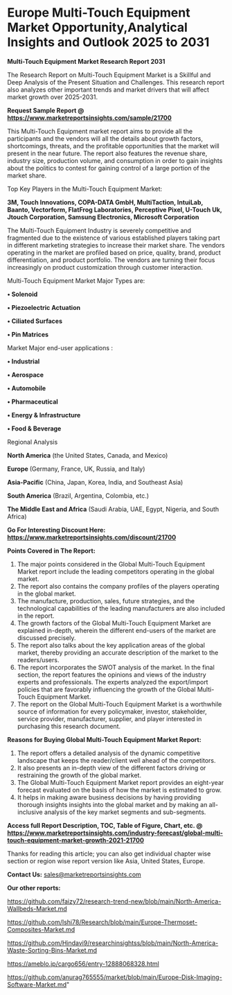 # Europe Multi-Touch Equipment Market Opportunity,Analytical Insights and Outlook 2025 to 2031

<strong>Multi-Touch Equipment Market Research Report 2031</strong>

The Research Report on Multi-Touch Equipment Market is a Skillful and Deep Analysis of the Present Situation and Challenges. This research report also analyzes other important trends and market drivers that will affect market growth over 2025-2031.

<strong>Request Sample Report @ <a href=https://www.marketreportsinsights.com/sample/21700>https://www.marketreportsinsights.com/sample/21700</a></strong>

This Multi-Touch Equipment market report aims to provide all the participants and the vendors will all the details about growth factors, shortcomings, threats, and the profitable opportunities that the market will present in the near future. The report also features the revenue share, industry size, production volume, and consumption in order to gain insights about the politics to contest for gaining control of a large portion of the market share.

Top Key Players in the Multi-Touch Equipment Market:

<strong>3M, Touch Innovations, COPA-DATA GmbH, MultiTaction, IntuiLab, Baanto, Vectorform, FlatFrog Laboratories, Perceptive Pixel, U-Touch Uk, Jtouch Corporation, Samsung Electronics, Microsoft Corporation</strong>

The Multi-Touch Equipment Industry is severely competitive and fragmented due to the existence of various established players taking part in different marketing strategies to increase their market share. The vendors operating in the market are profiled based on price, quality, brand, product differentiation, and product portfolio. The vendors are turning their focus increasingly on product customization through customer interaction.

Multi-Touch Equipment Market Major Types are:

<strong>• Solenoid

• Piezoelectric Actuation

• Ciliated Surfaces

• Pin Matrices</strong>

Market Major end-user applications :

<strong>• Industrial

• Aerospace

• Automobile

• Pharmaceutical

• Energy & Infrastructure

• Food & Beverage</strong>

Regional Analysis

</u><strong><b>North America</b></strong> (the United States, Canada, and Mexico)

<strong><b>Europe </b></strong>(Germany, France, UK, Russia, and Italy)

<strong><b>Asia-Pacific</b></strong> (China, Japan, Korea, India, and Southeast Asia)

<strong><b>South America</b></strong> (Brazil, Argentina, Colombia, etc.)

<strong><b>The Middle East and Africa</b></strong> (Saudi Arabia, UAE, Egypt, Nigeria, and South Africa)

<strong>Go For Interesting Discount Here: <a href=https://www.marketreportsinsights.com/discount/21700>https://www.marketreportsinsights.com/discount/21700</a></strong>

<strong>Points Covered in The Report:</strong>
<ol>
  <li>The major points considered in the Global Multi-Touch Equipment Market report include the leading competitors operating in the global market.</li>
  <li>The report also contains the company profiles of the players operating in the global market.</li>
  <li>The manufacture, production, sales, future strategies, and the technological capabilities of the leading manufacturers are also included in the report.</li>
  <li>The growth factors of the Global Multi-Touch Equipment Market are explained in-depth, wherein the different end-users of the market are discussed precisely.</li>
  <li>The report also talks about the key application areas of the global market, thereby providing an accurate description of the market to the readers/users.</li>
  <li>The report incorporates the SWOT analysis of the market. In the final section, the report features the opinions and views of the industry experts and professionals. The experts analyzed the export/import policies that are favorably influencing the growth of the Global Multi-Touch Equipment Market.</li>
  <li>The report on the Global Multi-Touch Equipment Market is a worthwhile source of information for every policymaker, investor, stakeholder, service provider, manufacturer, supplier, and player interested in purchasing this research document.</li>
</ol>
<strong>Reasons for Buying Global Multi-Touch Equipment Market Report:</strong>

<ol>
  <li>The report offers a detailed analysis of the dynamic competitive landscape that keeps the reader/client well ahead of the competitors.</li>
  <li>It also presents an in-depth view of the different factors driving or restraining the growth of the global market.</li>
  <li>The Global Multi-Touch Equipment Market report provides an eight-year forecast evaluated on the basis of how the market is estimated to grow.</li>
  <li>It helps in making aware business decisions by having providing thorough insights insights into the global market and by making an all-inclusive analysis of the key market segments and sub-segments.</li>
</ol>
<strong>Access full Report Description, TOC, Table of Figure, Chart, etc. @ <a href=https://www.marketreportsinsights.com/industry-forecast/global-multi-touch-equipment-market-growth-2021-21700>https://www.marketreportsinsights.com/industry-forecast/global-multi-touch-equipment-market-growth-2021-21700</a></strong>


Thanks for reading this article; you can also get individual chapter wise section or region wise report version like Asia, United States, Europe.

<strong>Contact Us:</strong>
sales@marketreportsinsights.com

<strong>Our other reports:</strong>

<a href=https://github.com/faizy72/research-trend-new/blob/main/North-America-Wallbeds-Market.md>https://github.com/faizy72/research-trend-new/blob/main/North-America-Wallbeds-Market.md</a>

<a href=https://github.com/Ishi78/Research/blob/main/Europe-Thermoset-Composites-Market.md>https://github.com/Ishi78/Research/blob/main/Europe-Thermoset-Composites-Market.md</a>

<a href=https://github.com/Hindavi9/researchinsightss/blob/main/North-America-Waste-Sorting-Bins-Market.md>https://github.com/Hindavi9/researchinsightss/blob/main/North-America-Waste-Sorting-Bins-Market.md</a>

<a href=https://ameblo.jp/cargo656/entry-12888068328.html>https://ameblo.jp/cargo656/entry-12888068328.html</a>

<a href=https://github.com/anurag765555/market/blob/main/Europe-Disk-Imaging-Software-Market.md>https://github.com/anurag765555/market/blob/main/Europe-Disk-Imaging-Software-Market.md</a>"
